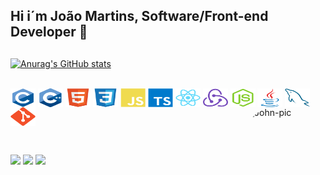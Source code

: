 ## Hi i´m João Martins, Software/Front-end Developer 👋
##

  [![Anurag's GitHub stats](https://github-readme-stats.vercel.app/api?username=joaomartinscode&count_private=true&show_icons=true&theme=tokyonight)](https://github.com/anuraghazra/github-readme-stats)
  
  
<div style="display: inline_block"><br>
  <img align="center" alt="John-c" height="30" width="40" src="https://github.com/devicons/devicon/blob/master/icons/c/c-original.svg">
  <img align="center" alt="John-c++" height="30" width="40" src="https://github.com/devicons/devicon/blob/master/icons/cplusplus/cplusplus-original.svg">
  <img align="center" alt="John-HTML" height="30" width="40" src="https://raw.githubusercontent.com/devicons/devicon/master/icons/html5/html5-original.svg">
  <img align="center" alt="John-CSS" height="30" width="40" src="https://raw.githubusercontent.com/devicons/devicon/master/icons/css3/css3-original.svg">
  <img align="center" alt="John-Js" height="30" width="40" src="https://raw.githubusercontent.com/devicons/devicon/master/icons/javascript/javascript-plain.svg">
  <img align="center" alt="John-type" height="30" width="40" src="https://github.com/devicons/devicon/blob/master/icons/typescript/typescript-original.svg">
  <img align="center" alt="John-React" height="30" width="40" src="https://raw.githubusercontent.com/devicons/devicon/master/icons/react/react-original.svg">
  <img align="center" alt="John-Redux" height="30" width="40" src="https://github.com/devicons/devicon/blob/master/icons/redux/redux-original.svg">
  <img align="center" alt="John-NodeJs" height="30" width="40" src="https://github.com/devicons/devicon/blob/master/icons/nodejs/nodejs-original.svg">
  <img align="center" alt="John-php" height="30" width="40" src="https://github.com/devicons/devicon/blob/master/icons/java/java-original.svg">
  <img align="center" alt="John-mysql" height="30" width="40" src="https://github.com/devicons/devicon/blob/master/icons/mysql/mysql-original.svg">
  <img align="center" alt="John-git" height="30" width="40" src="https://github.com/devicons/devicon/blob/master/icons/git/git-original.svg">
  <img align="right" alt="John-pic" height="200" width="130" style="border-radius:50px;" src="https://github.com/joaomartinscode/joaomartinscode/blob/main/Jo%C3%A3o%20Martins.png">
</div>
  
  ##
<br>
<div> 
  <a href="https://www.instagram.com/joaomartins.ofc_/" target="_blank"><img src="https://img.shields.io/badge/-Instagram-%23E4405F?style=for-the-badge&logo=instagram&logoColor=white" target="_blank"></a>
  <a href = "mailto:jfbrancomartins@gmail.com"><img src="https://img.shields.io/badge/-Gmail-%23333?style=for-the-badge&logo=gmail&logoColor=white" target="_blank"></a>
  <a href="https://www.linkedin.com/in/jo%C3%A3o-martins-1b971a195/" target="_blank"><img src="https://img.shields.io/badge/-LinkedIn-%230077B5?style=for-the-badge&logo=linkedin&logoColor=white" target="_blank"></a> 
  
</div>

 

